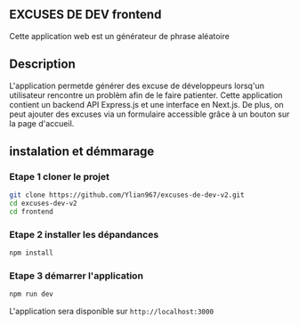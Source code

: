 ## EXCUSES DE DEV frontend

Cette application web est un générateur de phrase aléatoire

## Description

L'application permetde générer des excuse de développeurs lorsq'un utilisateur rencontre un problèm afin de le faire patienter. Cette application contient un backend API Express.js et une interface en Next.js. De plus, on peut ajouter des excuses via un formulaire accessible grâce à un bouton sur la page d'accueil.

## instalation et démmarage

### Etape 1 cloner le projet 

```bash
git clone https://github.com/Ylian967/excuses-de-dev-v2.git
cd excuses-dev-v2
cd frontend
```

### Etape 2 installer les dépandances
```bash
npm install
```

### Etape 3 démarrer l'application
```bash
npm run dev
```

L'application sera disponible sur `http://localhost:3000`
